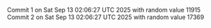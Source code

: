 Commit 1 on Sat Sep 13 02:06:27 UTC 2025 with random value 11915
Commit 2 on Sat Sep 13 02:06:27 UTC 2025 with random value 17369
